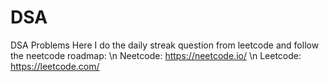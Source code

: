 # DSA
DSA Problems
Here I do the daily streak question from leetcode and follow the neetcode roadmap:
\n Neetcode: https://neetcode.io/
\n Leetcode: https://leetcode.com/
